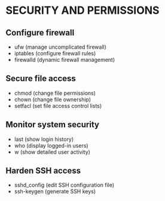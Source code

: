 # SECURITY AND PERMISSIONS
## Configure firewall
   - ufw (manage uncomplicated firewall)
   - iptables (configure firewall rules)
   - firewalld (dynamic firewall management)
## Secure file access
   - chmod (change file permissions)
   - chown (change file ownership)
   - setfacl (set file access control lists)
## Monitor system security
   - last (show login history)
   - who (display logged-in users)
   - w (show detailed user activity)
## Harden SSH access
   - sshd_config (edit SSH configuration file)
   - ssh-keygen (generate SSH keys)
